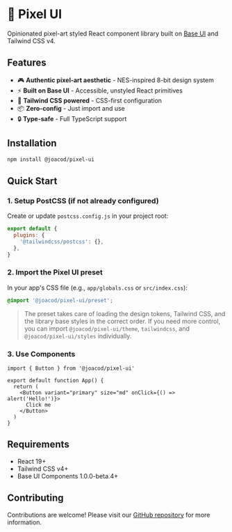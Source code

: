 # 👾 Pixel UI

Opinionated pixel-art styled React component library built on [Base UI](https://base-ui.com) and Tailwind CSS v4.

## Features

- 🎮 **Authentic pixel-art aesthetic** - NES-inspired 8-bit design system
- ⚡ **Built on Base UI** - Accessible, unstyled React primitives
- 🎨 **Tailwind CSS powered** - CSS-first configuration
- 📦 **Zero-config** - Just import and use
- 🔒 **Type-safe** - Full TypeScript support

## Installation

```bash
npm install @joacod/pixel-ui
```

## Quick Start

### 1. Setup PostCSS (if not already configured)

Create or update `postcss.config.js` in your project root:

```js
export default {
  plugins: {
    '@tailwindcss/postcss': {},
  },
}
```

### 2. Import the Pixel UI preset

In your app's CSS file (e.g., `app/globals.css` or `src/index.css`):

```css
@import '@joacod/pixel-ui/preset';
```

> The preset takes care of loading the design tokens, Tailwind CSS, and the library base styles in the correct order. If you need more control, you can import `@joacod/pixel-ui/theme`, `tailwindcss`, and `@joacod/pixel-ui/styles` individually.

### 3. Use Components

```tsx
import { Button } from '@joacod/pixel-ui'

export default function App() {
  return (
    <Button variant="primary" size="md" onClick={() => alert('Hello!')}>
      Click me
    </Button>
  )
}
```

## Requirements

- React 19+
- Tailwind CSS v4+
- Base UI Components 1.0.0-beta.4+

## Contributing

Contributions are welcome! Please visit our [GitHub repository](https://github.com/joacod/pixel-ui) for more information.
